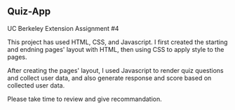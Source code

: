 ## Quiz-App

UC Berkeley Extension Assignment #4

This project has used HTML, CSS, and Javascript.
I first created the starting and endning pages' layout with HTML,
then using CSS to apply style to the pages.

After creating the pages' layout, I used Javascript to render quiz questions and collect user data, and also generate response and score based on collected user data.

Please take time to review and give recommandation.
